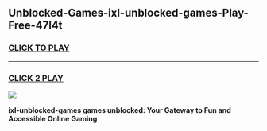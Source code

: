 
## Unblocked-Games-ixl-unblocked-games-Play-Free-47l4t
<h3>
<a href="https://premium76.site?title=ixl-unblocked-games&ref=17A">CLICK TO PLAY</a></h3>
<hr>

<h3>
<a href="https://premium76.site?title=ixl-unblocked-games&ref=17A">CLICK 2 PLAY</a>
  
</h3>

<a href="https://premium76.site?title=ixl-unblocked-games&ref=17A"><img src="https://clearcache.store/games.png"></a>


**ixl-unblocked-games games unblocked: Your Gateway to Fun and Accessible Online Gaming**
